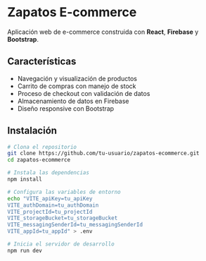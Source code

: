 # Zapatos E-commerce

Aplicación web de e-commerce construida con **React**, **Firebase** y **Bootstrap**.

## Características

- Navegación y visualización de productos
- Carrito de compras con manejo de stock
- Proceso de checkout con validación de datos
- Almacenamiento de datos en Firebase
- Diseño responsive con Bootstrap

## Instalación

```bash
# Clona el repositorio
git clone https://github.com/tu-usuario/zapatos-ecommerce.git
cd zapatos-ecommerce

# Instala las dependencias
npm install

# Configura las variables de entorno
echo "VITE_apiKey=tu_apiKey
VITE_authDomain=tu_authDomain
VITE_projectId=tu_projectId
VITE_storageBucket=tu_storageBucket
VITE_messagingSenderId=tu_messagingSenderId
VITE_appId=tu_appId" > .env

# Inicia el servidor de desarrollo
npm run dev
```
